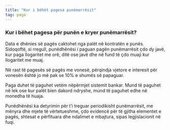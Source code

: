 ```yaml
---
title: "Kur i bëhët pagesa punëmarrësit"
tag: paga
---
```


### Kur i bëhet pagesa për punën e kryer punëmarrësit?

Data e dhënies së pagës caktohet nga palët në kontratën e punës. Sidoqoftë, si rregull, punëdhënësi i paguan pagën punëmarrësit çdo dy javë, kur paga llogaritet me orë, ditë ose javë dhe në fund të çdo muaji kur llogaritet me muaj.

Në rast të pagesës së pagës me vonesë, përqindja vjetore e interesit për vonesën është jo më pak se 10% e shumës së papaguar.

Paga duhet të paguhet vetëm nëpërmjet sistemit bankar. Mund të paguhet në lek ose kur palët bien dakord ndryshe, mund të paguhet edhe në monedha të huaja.

Punëdhënësi ka detyrimin për t’i treguar periodikisht punëmarrësit, me mënyra dhe mjete të vërtetueshme, çdo evidencë për të gjitha elementet e pagës, shtesat e përfituara dhe ndalimet e mbajtura, sipas legjislacionit në fuqi.
